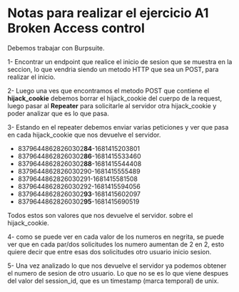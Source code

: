 # Notas para realizar el ejercicio A1 Broken Access control
Debemos trabajar con Burpsuite.

1- Encontrar un endpoint que realice el inicio de sesion que se muestra en la seccion, lo que vendria siendo un metodo HTTP que sea un POST, para realizar el inicio.

2- Luego una ves que encontramos el metodo POST que contiene el **hijack_cookie** debemos borrar el hijack_cookie del cuerpo de la request, luego pasar al **Repeater** para solicitarle al servidor otra hijack_cookie y poder analizar que es lo que pasa.

3- Estando en el repeater debemos enviar varias peticiones y ver que pasa en cada hijack_cookie que nos devuelve el servidor.
- 83796448628260302**84**-1681415203801
- 83796448628260302**86**-1681415533460
- 83796448628260302**88**-1681415544408
- 8379644862826030290-1681415555489
- 8379644862826030291-1681415581508
- 8379644862826030292-1681415594056
- 83796448628260302**93**-1681415602097
- 83796448628260302**95**-1681415690519

Todos estos son valores que nos devuelve el servidor. sobre el hijack_cookie.

4- como se puede ver en cada valor de los numeros en negrita, se puede ver que en cada par/dos solicitudes los numero aumentan de 2 en 2, esto quiere decir que entre esas dos solicitudes otro usuario inicio sesion.

5- Una vez analizado lo que nos devuelve el servidor ya podemos obtener el numero de sesion de otro usuario. Lo que no se es lo que viene despues del valor del session_id, que es un timestamp (marca temporal) de unix.

